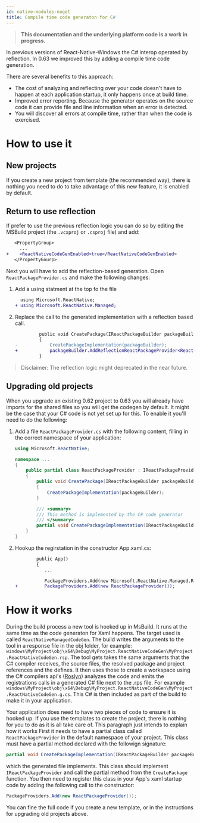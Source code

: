 ```yaml
---
id: native-modules-nuget
title: Compile time code generaton for C#
---
```


>**This documentation and the underlying platform code is a work in progress.**

In previous versions of React-Native-Windows the C# interop operated by reflection. In 0.63 we improved this by adding a compile time code generation.

There are several benefits to this approach:
* The cost of analyzing and reflecting over your code doesn't have to happen at each application startup, it only happens once at build time.
* Improved error reporting. Because the generator operates on the source code it can provide file and line information when an error is detected. 
* You will discover all errors at compile time, rather than when the code is exercised.

# How to use it
## New projects
If you create a new project from template (the recommended way), there is nothing you need to do to take advantage of this new feature, it is enabled by default.

## Return to use reflection
If prefer to use the previous reflection logic you can do so by editing the MSBuild project (the `.vcxproj` or `.csproj` file) and add:

```diff
   <PropertyGroup>
     ...
+    <ReactNativeCodeGenEnabled>true</ReactNativeCodeGenEnabled>
   </PropertyGourp>
```
Next you will have to add the reflection-based generation. Open `ReactPackageProvider.cs` and make the following changes:

1. Add a using statment at the top fo the file
   ```diff
     using Microsoft.ReactNative;
   + using Microsoft.ReactNative.Managed;
   ```

1. Replace the call to the generated implementation with a reflection based call.
   ```diff
            public void CreatePackage(IReactPackageBuilder packageBuilder)
            {
   -            CreatePackageImplementation(packageBuilder);
   +            packageBuilder.AddReflectionReactPackageProvider<ReactPackageProvider>();
            }
   ```

> Disclaimer: The reflection logic might deprecated in the near future.

## Upgrading old projects
When you upgrade an existing 0.62 project to 0.63 you will already have imports for the shared files so you will get the codegen by default.
It might be the case that your C# code is not yet set up for this. To enable it you'll need to do the following:

1. Add a file `ReactPackageProvider.cs` with the following content, filling in the correct namespace of your application:
   ```c#
   using Microsoft.ReactNative;

   namespace ...
   {
       public partial class ReactPackageProvider : IReactPackageProvider
       {
           public void CreatePackage(IReactPackageBuilder packageBuilder)
           {
               CreatePackageImplementation(packageBuilder);
           }
   
           /// <summary>
           /// This method is implemented by the C# code generator
           /// </summary>
           partial void CreatePackageImplementation(IReactPackageBuilder packageBuilder);
       }
   }
   ```
2. Hookup the regirstation in the constructor App.xaml.cs:
   ```diff
           public App()
           {
              ...

              PackageProviders.Add(new Microsoft.ReactNative.Managed.ReactPackageProvider());
   +          PackageProviders.Add(new ReactPackageProvider());
   ```

# How it works
During the build process a new tool is hooked up in MsBuild. It runs at the same time as the code generaton for Xaml happens. The target used is called `ReactNativeManagedCodeGen`. The build writes the arguments to the tool in a response file in the obj folder, for example: `windows\MyProject\obj\x64\Debug\MyProject.ReactNativeCodeGen\MyProject.ReactNativeCodeGen.rsp`. The tool gets takes the same arguments that the C# compiler receives, the source files, the resolved package and project references and the defines. It then uses those to create a workspace using the C# compilers api's ([Roslyn](https://github.com/dotnet/roslyn)) analyzes the code and emits the registrations calls in a generated C# file next to the .rps file. For example `windows\MyProject\obj\x64\Debug\MyProject.ReactNativeCodeGen\MyProject.ReactNativeCodeGen.g.cs`. This C# is then included as part of the build to make it in your application.

Your application does need to have two pieces of code to ensure it is hooked up. If you use the templates to create the project, there is nothing for you to do as it is all take care of. This paragraph just intends to explain how it works
First it needs to have a partial class called `ReactPackageProvider` in the default namespace of your project. This class must have a partial method declared with the followign signature:
```c#
partial void CreatePackageImplementation(IReactPackageBuilder packageBuilder);
``` 
which the generated file implements. This class should implement `IReactPackageProvider` and call the partial method from the `CreatePackage` function. 
You then need to register this class in your App's xaml startup code by adding the following call to the constructor:
```c#
PackageProviders.Add(new ReactPackageProvider());
```
You can fine the full code if you create a new template, or in the instructions for upgrading old projects above.

